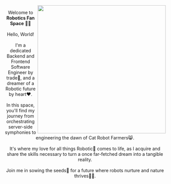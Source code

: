 

<img src="cat-developer.gif" height="400px" align="right">
<p align="left"><div align="center">Welcome to <b>Robotics Fan Space</b> 🤖🌱 <br><br>Hello, World!<br><br><span align="right"> I'm a dedicated Backend and Frontend Software Engineer by trade💼, and a dreamer of a Robotic future by heart❤️.<br><br> In this space, you'll find my journey from orchestrating server-side symphonies to engineering the dawn of Cat Robot Farmers😸.<br><br> It's where my love for all things Robotic🤖 comes to life, as I acquire and share the skills necessary to turn a once far-fetched dream into a tangible reality.<br><br> Join me in sowing the seeds🌱 for a future where robots nurture and nature thrives🍃🌟.</span></p>
